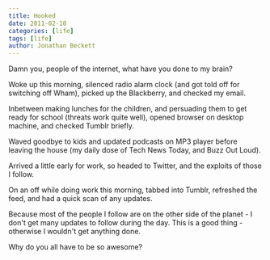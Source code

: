 ```yaml
---
title: Hooked
date: 2011-02-10
categories: [life]
tags: [life]
author: Jonathan Beckett
---
```


Damn you, people of the internet, what have you done to my brain?

Woke up this morning, silenced radio alarm clock (and got told off for switching off Wham), picked up the Blackberry, and checked my email.

Inbetween making lunches for the children, and persuading them to get ready for school (threats work quite well), opened browser on desktop machine, and checked Tumblr briefly.

Waved goodbye to kids and updated podcasts on MP3 player before leaving the house (my daily dose of Tech News Today, and Buzz Out Loud).

Arrived a little early for work, so headed to Twitter, and the exploits of those I follow.

On an off while doing work this morning, tabbed into Tumblr, refreshed the feed, and had a quick scan of any updates.

Because most of the people I follow are on the other side of the planet - I don't get many updates to follow during the day. This is a good thing - otherwise I wouldn't get anything done.

Why do you all have to be so awesome?